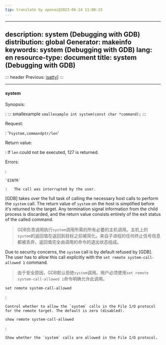 ```yaml
---
tip: translate by openai@2023-06-24 11:00:13
...
```

---
description: system (Debugging with GDB)
distribution: global
Generator: makeinfo
keywords: system (Debugging with GDB)
lang: en
resource-type: document
title: system (Debugging with GDB)
---
::: header
Previous: [isatty](isatty.html#isatty)]
:::

---

#### system

Synopsis:

:   ::: smallexample
``smallexample int system(const char *command);``
:::

Request:

:   '`Fsystem,commandptr/len`'

Return value:

:   If `len` could not be executed, 127 is returned.

Errors:

:

```
`EINTR`

:   The call was interrupted by the user.
```


[GDB] takes over the full task of calling the necessary host calls to perform the `system` call. The return value of `system` on the host is simplified before it's returned to the target. Any termination signal information from the child process is discarded, and the return value consists entirely of the exit status of the called command.

> GDB负责调用执行`system`调用所需的所有必要的主机调用。主机上的`system`的返回值在返回到目标之前被简化。来自子进程的任何终止信号信息都被丢弃，返回值完全由调用的命令的退出状态组成。


Due to security concerns, the `system` call is by default refused by [GDB]. The user has to allow this call explicitly with the `set remote system-call-allowed 1` command.

> 由于安全原因，GDB默认拒绝`system`调用。用户必须使用`set remote system-call-allowed 1`命令明确允许此调用。

`set remote system-call-allowed`

:

```
Control whether to allow the `system` calls in the File I/O protocol for the remote target. The default is zero (disabled).
```

`show remote system-call-allowed`

:

```
Show whether the `system` calls are allowed in the File I/O protocol.
```
